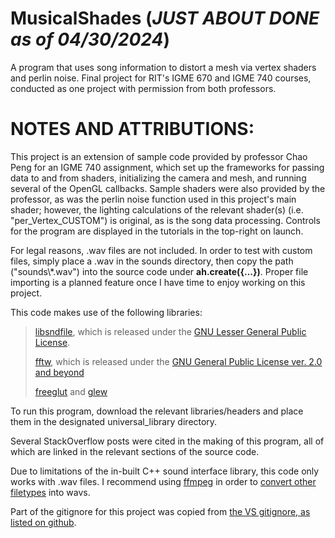 # MusicalShades (*JUST ABOUT DONE as of 04/30/2024*)
A program that uses song information to distort a mesh via vertex shaders and perlin noise. Final project for RIT's IGME 670 and IGME 740 courses, conducted as one project with permission from both professors.

# NOTES AND ATTRIBUTIONS:
This project is an extension of sample code provided by professor Chao Peng for an IGME 740 assignment, which set up the frameworks for passing data to and from shaders, initializing the camera and mesh, and running several of the OpenGL callbacks. Sample shaders were also provided by the professor, as was the perlin noise function used in this project's main shader; however, the lighting calculations of the relevant shader(s) (i.e. "per_Vertex_CUSTOM") is original, as is the song data processing.
Controls for the program are displayed in the tutorials in the top-right on launch.

For legal reasons, .wav files are not included. In order to test with custom files, simply place a .wav in the sounds directory, then copy the path ("sounds\\*.wav") into the source code under **ah.create({...})**. Proper file importing is a planned feature once I have time to enjoy working on this project.

This code makes use of the following libraries: 
> <a href=http://www.mega-nerd.com/libsndfile/>libsndfile</a>, which is released under the <a href=https://www.gnu.org/licenses/lgpl-3.0.txt>GNU Lesser General Public License</a>.
> 
><a href=https://www.fftw.org>fftw</a>, which is released under the <a href=https://www.gnu.org/licenses/old-licenses/gpl-2.0.html>GNU General Public License ver. 2.0</a> <a href=https://www.fftw.org/doc/License-and-Copyright.html>and beyond</a>
> 
> <a href=https://github.com/freeglut/freeglut>freeglut</a> and <a href=https://glew.sourceforge.net>glew</a>

To run this program, download the relevant libraries/headers and place them in the designated universal_library directory.


Several StackOverflow posts were cited in the making of this program, all of which are linked in the relevant sections of the source code.

Due to limitations of the in-built C++ sound interface library, this code only works with .wav files. I recommend using <a href=https://ffmpeg.org>ffmpeg</a> in order to <a href=https://www.wikihow.com/Install-FFmpeg-on-Windows>convert other</a> <a href=https://stackoverflow.com/questions/5784661/how-do-you-convert-an-entire-directory-with-ffmpeg>filetypes</a> into wavs.

Part of the gitignore for this project was copied from <a href=https://github.com/github/gitignore/blob/main/VisualStudio.gitignore>the VS gitignore, as listed on github</a>.
